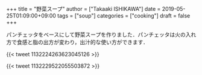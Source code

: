 +++
title = "野菜スープ"
author = ["Takaaki ISHIKAWA"]
date = 2019-05-25T01:09:00+09:00
tags = ["soup"]
categories = ["cooking"]
draft = false
+++

パンチェッタをベースにして野菜スープを作りました．パンチェッタは火の入れ方で食感と脂の出方が変わり，出汁的な使い方ができます．

{{< tweet 1132224263623045126 >}}

{{< tweet 1132229522055503872 >}}
